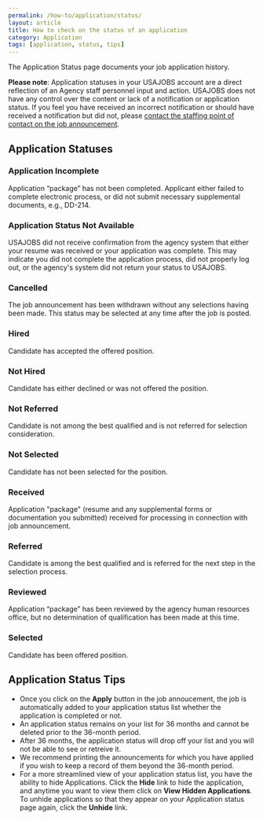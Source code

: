 ```yaml
---
permalink: /how-to/application/status/
layout: article
title: How to check on the status of an application
category: Application
tags: [application, status, tips]
---
```


The Application Status page documents your job application history.

**Please note**: Application statuses in your USAJOBS account are a direct reflection of an Agency staff personnel input and action. USAJOBS does not have any control over the content or lack of a notification or application status. If you feel you have received an incorrect notification or should have received a notification but did not, please [contact the staffing point of contact on the job announcement](/how-to/application/agency/contact/).

## Application Statuses

### Application Incomplete

Application “package” has not been completed. Applicant either failed to complete electronic process, or did not submit necessary supplemental documents, e.g., DD-214.

### Application Status Not Available

USAJOBS did not receive confirmation from the agency system that either your resume was received or your application was complete. This may indicate you did not complete the application process, did not properly log out, or the agency's system did not return your status to USAJOBS.

### Cancelled

The job announcement has been withdrawn without any selections having been made. This status may be selected at any time after the job is posted.

### Hired

Candidate has accepted the offered position.

### Not Hired

Candidate has either declined or was not offered the position.

### Not Referred

Candidate is not among the best qualified and is not referred for selection consideration.

### Not Selected

Candidate has not been selected for the position.

### Received

Application "package" (resume and any supplemental forms or documentation you submitted) received for processing in connection with job announcement.

### Referred

Candidate is among the best qualified and is referred for the next step in the selection process.

### Reviewed

Application “package” has been reviewed by the agency human resources office, but no determination of qualification has been made at this time.

### Selected

Candidate has been offered position.

## Application Status Tips

* Once you click on the **Apply** button in the job annoucement, the job is automatically added to your application status list whether the application is completed or not.
* An application status remains on your list for 36 months and cannot be deleted prior to the 36-month period.
* After 36 months, the application status will drop off your list and you will not be able to see or retreive it.
* We recommend printing the announcements for which you have applied if you wish to keep a record of them beyond the 36-month period.
* For a more streamlined view of your application status list, you have the ability to hide Applications. Click the **Hide** link to hide the application, and anytime you want to view them click on **View Hidden Applications**. To unhide applications so that they appear on your Application status page again, click the **Unhide** link.
